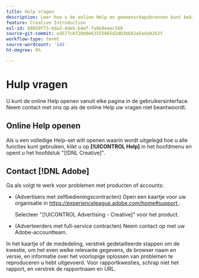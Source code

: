 ```yaml
---
title: Hulp vragen
description: Leer hoe u de online Help en gemeenschapsbronnen kunt bekijken en hoe u technische ondersteuning kunt krijgen.
feature: Creative Introduction
exl-id: 88059f73-6da3-4deb-b4ef-fa8e8eaec569
source-git-commit: ed577c6f20d0e63555865d2d03bb82a5ada92b3f
workflow-type: tm+mt
source-wordcount: '141'
ht-degree: 0%

---
```


# Hulp vragen

<!-- Can remove this page when we move this into DSP help -->

U kunt de online Help openen vanuit elke pagina in de gebruikersinterface. Neem contact met ons op als de online Help uw vragen niet beantwoordt.

## Online Help openen

Als u een volledige Help-set wilt openen waarin wordt uitgelegd hoe u alle functies kunt gebruiken, klikt u op **[!UICONTROL Help]** in het hoofdmenu en opent u het hoofdstuk &quot;[!DNL Creative]&quot;.

<!--
## Ask the Adobe Advertising community

Look for answers to your questions in the [Adobe Advertising community forums](https://experienceleaguecommunities.adobe.com/t5/adobe-advertising/ct-p/adobe-advertising-cloud-community).
-->

## Contact [!DNL Adobe]

Ga als volgt te werk voor problemen met producten of accounts:

* (Advertisers met zelfbedieningscontracten) Open een kaartje voor uw organisatie in [ https://experienceleague.adobe.com/home#support ](https://experienceleague.adobe.com/home?support-tab=home#support).

  Selecteer &quot;[!UICONTROL Advertising - Creative]&quot; voor het product.

* (Adverteerders met full-service contracten) Neem contact op met uw Adobe-accountteam.

In het kaartje of de mededeling, verstrek gedetailleerde stappen om de kwestie, om het even welke relevante gegevens, de browser naam en versie, en informatie over het voorlopige oplossen van problemen te reproduceren u hebt uitgevoerd. Voor rapportkwesties, schrap niet het rapport, en verstrek de rapportnaam en URL.

